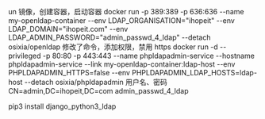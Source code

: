 un 镜像，创建容器，启动容器
docker run -p 389:389 -p 636:636 --name my-openldap-container --env LDAP_ORGANISATION="ihopeit" --env LDAP_DOMAIN="ihopeit.com" --env LDAP_ADMIN_PASSWORD="admin_passwd_4_ldap" --detach osixia/openldap
修改了命令，添加权限，禁用 https
docker run -d --privileged -p 80:80 -p 443:443 --name phpldapadmin-service --hostname phpldapadmin-service --link my-openldap-container:ldap-host --env PHPLDAPADMIN_HTTPS=false --env PHPLDAPADMIN_LDAP_HOSTS=ldap-host --detach osixia/phpldapadmin
用户名、密码
CN=admin,DC=ihopeit,DC=com
admin_passwd_4_ldap

pip3 install django_python3_ldap